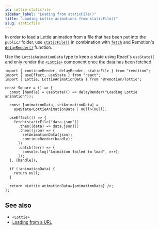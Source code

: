 ```yaml
---
id: lottie-staticfile
sidebar_label: "Loading from staticFile()"
title: "Loading Lottie animations from staticFile()"
slug: staticfile
---
```


In order to load a Lottie animation from a file that has been put into the `public/` folder, use [`staticFile()`](/docs/staticfile) in combination with [`fetch`](https://developer.mozilla.org/en-US/docs/Web/API/Fetch_API) and Remotion's [`delayRender()`](/docs/delay-render) function.

Use the `LottieAnimationData` type to keep a state using React's `useState()` and only render the [`<Lottie>`](/docs/lottie/lottie) component once the data has been fetched.

```tsx twoslash title="Animation.tsx"
import { continueRender, delayRender, staticFile } from "remotion";
import { useEffect, useState } from "react";
import { Lottie, LottieAnimationData } from "@remotion/lottie";

const Square = () => {
  const [handle] = useState(() => delayRender("Loading Lottie animation"));

  const [animationData, setAnimationData] =
    useState<LottieAnimationData | null>(null);

  useEffect(() => {
    fetch(staticFile("data.json"))
      .then((data) => data.json())
      .then((json) => {
        setAnimationData(json);
        continueRender(handle);
      })
      .catch((err) => {
        console.log("Animation failed to load", err);
      });
  }, [handle]);

  if (!animationData) {
    return null;
  }

  return <Lottie animationData={animationData} />;
};
```

## See also

- [`<Lottie>`](/docs/lottie/lottie)
- [Loading from a URL](/docs/lottie/remote)
